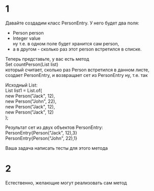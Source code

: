 # 1
Давайте создадим класс PersonEntry. У него будет два поля:  
 - Person person  
 - Integer value  
ну т.е. в одном поле будет хранится сам person,  
 - а в другом - сколько раз этот person встретился в списке. 

Теперь представьте, у вас есть метод  
Set<PersonEntry> countPerson(List<Person> list)    
который считает, сколько раз Person встретился в данном листе,   
создает PersonEntry, и возвращает сет из PersonEntry ну, т.е. так

Исходный List:  
List<Person> list1 = List.of(  
new Person("Jack", 12),  
new Person("John", 22),  
new Person("Jack", 12),  
new Person("Jack", 12)  
);  

Результат сет из двух объектов PersonEntry:  
PersonEntry{Person("Jack", 12),3}  
PersonEntry{Person("John", 22),1}  


Ваша задача написать тесты для этого метода  

# 2
Естественно, желающие могут реализовать сам метод
